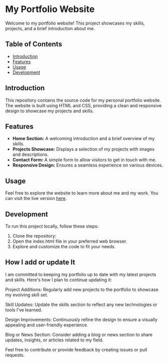 # My Portfolio Website

Welcome to my portfolio website! This project showcases my skills, projects, and a brief introduction about me.

## Table of Contents

- [Introduction](#introduction)
- [Features](#features)
- [Usage](#usage)
- [Development](#development)

## Introduction

This repository contains the source code for my personal portfolio website. The website is built using HTML and CSS, providing a clean and responsive design to showcase my projects and skills.

## Features

- **Home Section:** A welcoming introduction and a brief overview of my skills.
- **Projects Showcase:** Displays a selection of my projects with images and descriptions.
- **Contact Form:** A simple form to allow visitors to get in touch with me.
- **Responsive Design:** Ensures a seamless experience on various devices.

## Usage

Feel free to explore the website to learn more about me and my work. You can visit the live version [here](https://davidhccnguyen.github.io/UOAWDC02-HTML-CSS-Portfolio/).

## Development

To run this project locally, follow these steps:

1. Clone the repository:
2. Open the index.html file in your preferred web browser.
3. Explore and customize the code to fit your needs.

## How I add or update It

I am committed to keeping my portfolio up to date with my latest projects and skills. Here's how I plan to continue updating it:

Project Additions: Regularly add new projects to the portfolio to showcase my evolving skill set.

Skill Updates: Update the skills section to reflect any new technologies or tools I've learned.

Design Improvements: Continuously refine the design to ensure a visually appealing and user-friendly experience.

Blog or News Section: Consider adding a blog or news section to share updates, insights, or articles related to my field.

Feel free to contribute or provide feedback by creating issues or pull requests.
